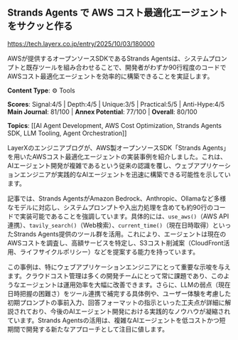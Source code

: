 ## Strands Agents で AWS コスト最適化エージェントをサクッと作る

https://tech.layerx.co.jp/entry/2025/10/03/180000

AWSが提供するオープンソースSDKであるStrands Agentsは、システムプロンプトと既存ツールを組み合わせることで、開発者がわずか90行程度のコードでAWSコスト最適化エージェントを効率的に構築できることを実証します。

**Content Type**: ⚙️ Tools

**Scores**: Signal:4/5 | Depth:4/5 | Unique:3/5 | Practical:5/5 | Anti-Hype:4/5
**Main Journal**: 81/100 | **Annex Potential**: 77/100 | **Overall**: 80/100

**Topics**: [[AI Agent Development, AWS Cost Optimization, Strands Agents SDK, LLM Tooling, Agent Orchestration]]

LayerXのエンジニアブログが、AWS製オープンソースSDK「Strands Agents」を用いたAWSコスト最適化エージェントの実装事例を紹介しました。これは、AIエージェント開発が複雑であるという従来の認識を覆し、ウェブアプリケーションエンジニアが実践的なAIエージェントを迅速に構築できる可能性を示しています。

記事では、Strands AgentsがAmazon Bedrock、Anthropic、Ollamaなど多様なモデルに対応し、システムプロンプトや入出力処理を含めても約90行のコードで実装可能であることを強調しています。具体的には、`use_aws()`（AWS API連携）、`tavily_search()`（Web検索）、`current_time()`（現在日時取得）といったStrands Agents提供のツール群を活用。これにより、エージェントは現在のAWSコストを調査し、高額サービスを特定し、S3コスト削減案（CloudFront活用、ライフサイクルポリシー）などを提案する能力を持っています。

この事例は、特にウェブアプリケーションエンジニアにとって重要な示唆を与えます。クラウドコスト管理は多くの開発チームにとって常に課題であり、このようなエージェントは運用効率を大幅に改善できます。さらに、LLMの弱点（現在日時把握の困難さ）をツール連携で補完する具体例や、ユーザー体験を考慮した初期プロンプトの事前入力、回答フォーマットの指示といった工夫点が詳細に解説されており、今後のAIエージェント開発における実践的なノウハウが凝縮されています。Strands Agentsの活用は、複雑なAIエージェントを低コストかつ短期間で開発する新たなアプローチとして注目に値します。